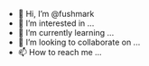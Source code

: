 - 👋 Hi, I’m @fushmark
- 👀 I’m interested in ...
- 🌱 I’m currently learning ...
- 💞️ I’m looking to collaborate on ...
- 📫 How to reach me ...

<!---
fushmark/fushmark is a ✨ special ✨ repository because its `README.md` (this file) appears on your GitHub profile.
You can click the Preview link to take a look at your changes.
--->
